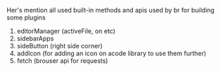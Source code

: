Her's mention all used built-in methods and apis used by br for building some plugins 


1. editorManager (activeFile, on etc)
2. sidebarApps
3. sideButton (right side corner)
4. addIcon (for adding an icon on acode library to use them further)
5. fetch (brouser api for requests)
